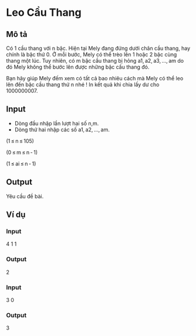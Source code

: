 # Leo Cầu Thang

## Mô tả
Có 1 cầu thang với n bậc. Hiện tại Mely đang đứng dưới chân cầu thang, hay chính là bậc thứ 0. Ở mỗi bước, Mely có thể trèo lên 1 hoặc 2 bậc cùng thang một lúc. Tuy nhiên, có m bậc cầu thang bị hỏng a1, a2, a3, ..., am do đó Mely không thể bước lên được những bậc cầu thang đó.

Bạn hãy giúp Mely đếm xem có tất cả bao nhiêu cách mà Mely có thể leo lên đến bậc cầu thang thứ n nhé ! In kết quả khi chia lấy dư cho 1000000007.

## Input
- Dòng đầu nhập lần lượt hai số n,m.
- Dòng thứ hai nhập các số a1, a2, ..., am.

(1 ≤ n ≤ 105)

(0 ≤ m ≤ n - 1)

(1 ≤ ai ≤ n - 1)

## Output
Yêu cầu đề bài.

## Ví dụ
### Input
4 1
1
### Output
2

### Input
3 0
### Output
3
